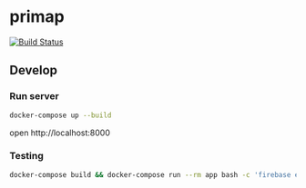 # primap
[![Build Status](https://github.com/sue445/primap/workflows/test/badge.svg?branch=master)](https://github.com/sue445/primap/actions?query=workflow%3Atest)

## Develop
### Run server
```bash
docker-compose up --build
```

open http://localhost:8000

### Testing
```bash
docker-compose build && docker-compose run --rm app bash -c 'firebase emulators:exec --only firestore "make test"'
```
